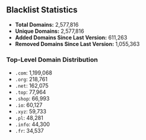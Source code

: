 ## Blacklist Statistics

- **Total Domains:** 2,577,816
- **Unique Domains:** 2,577,816
- **Added Domains Since Last Version:** 611,263
- **Removed Domains Since Last Version:** 1,055,363

### Top-Level Domain Distribution

-  `.com`: 1,199,068
-  `.org`: 218,761
-  `.net`: 162,075
-  `.top`: 77,964
-  `.shop`: 66,993
-  `.io`: 60,127
-  `.xyz`: 59,733
-  `.pl`: 48,281
-  `.info`: 44,300
-  `.fr`: 34,537
